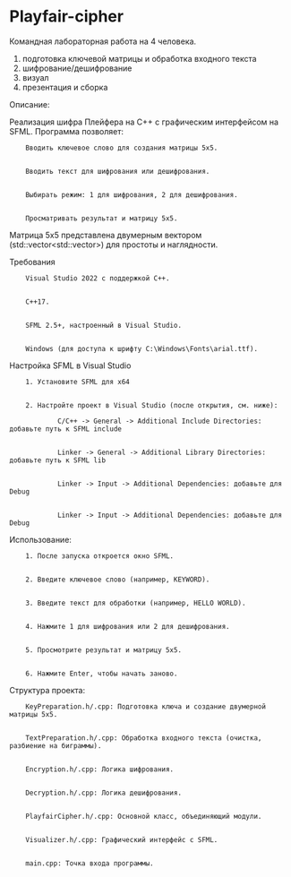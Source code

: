 # Playfair-cipher
Командная лабораторная работа на 4 человека.
1) подготовка ключевой матрицы и обработка входного текста
2) шифрование/дешифрование
3) визуал 
4) презентация и сборка



Описание:

Реализация шифра Плейфера на C++ с графическим интерфейсом на SFML. Программа позволяет:


        Вводить ключевое слово для создания матрицы 5x5.
        

        Вводить текст для шифрования или дешифрования.


        Выбирать режим: 1 для шифрования, 2 для дешифрования.


        Просматривать результат и матрицу 5x5.

Матрица 5x5 представлена двумерным вектором (std::vector<std::vector<char>>) для простоты и наглядности.



Требования


        Visual Studio 2022 с поддержкой C++.


        C++17.


        SFML 2.5+, настроенный в Visual Studio.


        Windows (для доступа к шрифту C:\Windows\Fonts\arial.ttf).





Настройка SFML в Visual Studio

        1. Установите SFML для x64


        2. Настройте проект в Visual Studio (после открытия, см. ниже):

                C/C++ -> General -> Additional Include Directories: добавьте путь к SFML include


                Linker -> General -> Additional Library Directories: добавьте путь к SFML lib


                Linker -> Input -> Additional Dependencies: добавьте для Debug
                

                Linker -> Input -> Additional Dependencies: добавьте для Debug



Использование:



        1. После запуска откроется окно SFML.


        2. Введите ключевое слово (например, KEYWORD).


        3. Введите текст для обработки (например, HELLO WORLD).


        4. Нажмите 1 для шифрования или 2 для дешифрования.


        5. Просмотрите результат и матрицу 5x5.


        6. Нажмите Enter, чтобы начать заново.



Структура проекта:



        KeyPreparation.h/.cpp: Подготовка ключа и создание двумерной матрицы 5x5.


        TextPreparation.h/.cpp: Обработка входного текста (очистка, разбиение на биграммы).


        Encryption.h/.cpp: Логика шифрования.
   
        
        Decryption.h/.cpp: Логика дешифрования.
        

        PlayfairCipher.h/.cpp: Основной класс, объединяющий модули.

        
        Visualizer.h/.cpp: Графический интерфейс с SFML.

        
        main.cpp: Точка входа программы.
        
        
        
                        
        
                        
                
        
